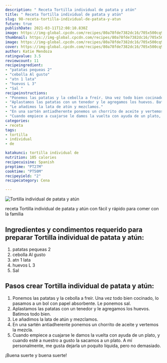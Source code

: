 ```yaml
---
description: " Receta Tortilla individual de patata y atún"
title: " Receta Tortilla individual de patata y atún"
slug: 98-receta-tortilla-individual-de-patata-y-atun
future: true
publishDate: 2021-03-11T12:08:10.830Z
image: https://img-global.cpcdn.com/recipes/80a78fde7382dc16/705x500cq90/tortilla-individual-de-patata-y-atun-foto-principal.jpg
thumbnail: https://img-global.cpcdn.com/recipes/80a78fde7382dc16/705x500cq90/tortilla-individual-de-patata-y-atun-foto-principal.jpg
image: https://img-global.cpcdn.com/recipes/80a78fde7382dc16/705x500cq90/tortilla-individual-de-patata-y-atun-foto-principal.jpg
cover: https://img-global.cpcdn.com/recipes/80a78fde7382dc16/705x500cq90/tortilla-individual-de-patata-y-atun-foto-principal.jpg
author: Katie Mendoza
ratingvalue: 3.5
reviewcount: 11
recipeingredient:
- "patatas pequeas 2"
- "cebolla Al gusto"
- "atn 1 lata"
- "huevos L 3"
- "Sal "
recipeinstructions:
- "Ponemos las patatas y la cebolla a freír. Una vez todo bien cocinado, lo pasamos a un bol con papel absorbente. Le ponemos sal."
- "Aplastamos las patatas con un tenedor y le agregamos los huevos. Batimos todo bien."
- "Le añadimos la lata de atún y mezclamos."
- "En una sartén antiadherente ponemos un chorrito de aceite y vertemos la mezcla."
- "Cuando empiece a cuajarse le damos la vuelta con ayuda de un plato, y cuando esté a nuestro a gusto la sacamos a un plato. A mí personalmente, me gusta dejarla un poquito líquida, pero no demasiado."
categories:
- receta
tags:
- tortilla
- individual
- de

katakunci: tortilla individual de 
nutrition: 105 calories
recipecuisine: Spanish
preptime: "PT27M"
cooktime: "PT50M"
recipeyield: "2"
recipecategory: Cena

---
```



![Tortilla individual de patata y atún](https://img-global.cpcdn.com/recipes/80a78fde7382dc16/705x500cq90/tortilla-individual-de-patata-y-atun-foto-principal.jpg)

receta Tortilla individual de patata y atún con fácil y rápido para comer con la familia

<!--inarticleads1-->

## Ingredientes y condimentos requerido para preparar Tortilla individual de patata y atún:

1. patatas pequeas 2
1. cebolla Al gusto
1. atn 1 lata
1. huevos L 3
1. Sal 



<!--inarticleads2-->

## Pasos crear Tortilla individual de patata y atún:

1. Ponemos las patatas y la cebolla a freír. Una vez todo bien cocinado, lo pasamos a un bol con papel absorbente. Le ponemos sal.
1. Aplastamos las patatas con un tenedor y le agregamos los huevos. Batimos todo bien.
1. Le añadimos la lata de atún y mezclamos.
1. En una sartén antiadherente ponemos un chorrito de aceite y vertemos la mezcla.
1. Cuando empiece a cuajarse le damos la vuelta con ayuda de un plato, y cuando esté a nuestro a gusto la sacamos a un plato. A mí personalmente, me gusta dejarla un poquito líquida, pero no demasiado.



¡Buena suerte y buena suerte!

